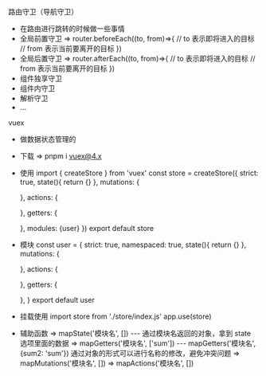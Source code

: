 路由守卫（导航守卫）
+ 在路由进行跳转的时候做一些事情
+ 全局前置守卫
  => router.beforeEach((to, from)=>{
     // to 表示即将进入的目标
     // from 表示当前要离开的目标
  })
+ 全局后置守卫
  => router.afterEach((to, from)=>{
     // to 表示即将进入的目标
     // from 表示当前要离开的目标
  })
+ 组件独享守卫
+ 组件内守卫
+ 解析守卫
+ ...

vuex
+ 做数据状态管理的
+ 下载
  => pnpm i vuex@4.x
+ 使用
  import { createStore } from 'vuex'
  const store = createStore({
     strict: true,
     state(){
        return {}
     },
     mutations: {

     },
     actions: {

     },
     getters: {

     },
     modules: {user}
  })
  export default store
+ 模块
  const user = {
     strict: true,
     namespaced: true,
      state(){
        return {}
     },
     mutations: {

     },
     actions: {

     },
     getters: {

     },
  }
  export default user
+ 挂载使用
  import store from './store/index.js'
  app.use(store)
+ 辅助函数
  => mapState('模块名', []) --- 通过模块名返回的对象，拿到 state 选项里面的数据
  => mapGetters('模块名', ['sum']) --- mapGetters('模块名', {sum2: 'sum'}) 通过对象的形式可以进行名称的修改，避免冲突问题
  => mapMutations('模块名', [])
  => mapActions('模块名', [])

